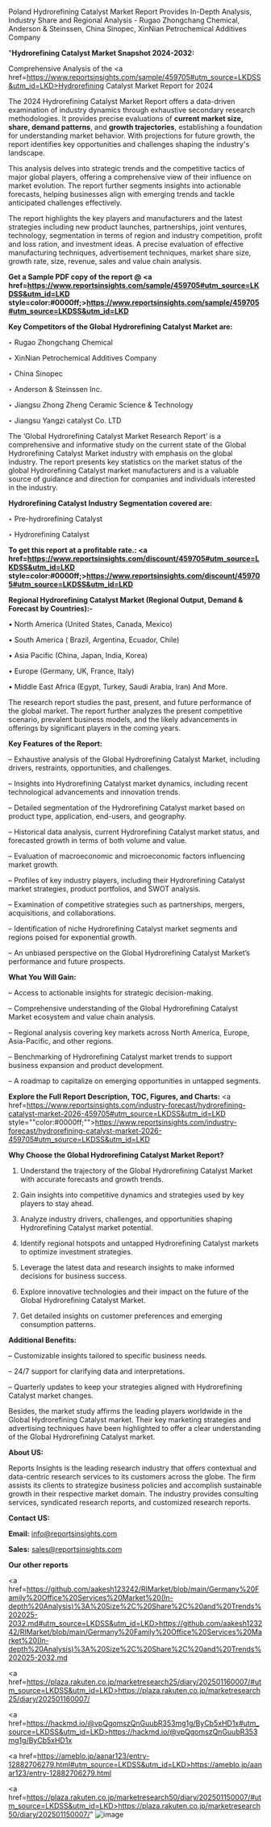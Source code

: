 Poland Hydrorefining Catalyst Market Report Provides In-Depth Analysis, Industry Share and Regional Analysis - Rugao Zhongchang Chemical, Anderson & Steinssen, China Sinopec, XinNian Petrochemical Additives Company

"<strong>Hydrorefining Catalyst Market Snapshot 2024-2032:</strong>

Comprehensive Analysis of the <a href=https://www.reportsinsights.com/sample/459705#utm_source=LKDSS&utm_id=LKD>Hydrorefining Catalyst Market</a> Report for 2024

The 2024 Hydrorefining Catalyst Market Report offers a data-driven examination of industry dynamics through exhaustive secondary research methodologies. It provides precise evaluations of <strong>current market size, share, demand patterns</strong>, and <strong>growth trajectories</strong>, establishing a foundation for understanding market behavior. With projections for future growth, the report identifies key opportunities and challenges shaping the industry's landscape.

This analysis delves into strategic trends and the competitive tactics of major global players, offering a comprehensive view of their influence on market evolution. The report further segments insights into actionable forecasts, helping businesses align with emerging trends and tackle anticipated challenges effectively.

The report highlights the key players and manufacturers and the latest strategies including new product launches, partnerships, joint ventures, technology, segmentation in terms of region and industry competition, profit and loss ration, and investment ideas. A precise evaluation of effective manufacturing techniques, advertisement techniques, market share size, growth rate, size, revenue, sales and value chain analysis.

<strong>Get a Sample PDF copy of the report @ <a href=https://www.reportsinsights.com/sample/459705#utm_source=LKDSS&utm_id=LKD style=color:#0000ff;>https://www.reportsinsights.com/sample/459705#utm_source=LKDSS&utm_id=LKD</a></strong>

<strong>Key Competitors of the Global Hydrorefining Catalyst Market are:</strong>

‣ Rugao Zhongchang Chemical

‣ XinNian Petrochemical Additives Company

‣ China Sinopec

‣ Anderson & Steinssen Inc.

‣ Jiangsu Zhong Zheng Ceramic Science & Technology

‣ Jiangsu Yangzi catalyst Co. LTD

The ‘Global Hydrorefining Catalyst Market Research Report’ is a comprehensive and informative study on the current state of the Global Hydrorefining Catalyst Market industry with emphasis on the global industry. The report presents key statistics on the market status of the global Hydrorefining Catalyst market manufacturers and is a valuable source of guidance and direction for companies and individuals interested in the industry.

<strong>Hydrorefining Catalyst Industry Segmentation covered are:</strong>

‣ Pre-hydrorefining Catalyst

‣ Hydrorefining Catalyst

<strong>To get this report at a profitable rate.: <a href=https://www.reportsinsights.com/discount/459705#utm_source=LKDSS&utm_id=LKD style=color:#0000ff;>https://www.reportsinsights.com/discount/459705#utm_source=LKDSS&utm_id=LKD</a></strong>

<strong>Regional Hydrorefining Catalyst Market (Regional Output, Demand &amp; Forecast by Countries):-</strong>

• North America (United States, Canada, Mexico)

• South America ( Brazil, Argentina, Ecuador, Chile)

• Asia Pacific (China, Japan, India, Korea)

• Europe (Germany, UK, France, Italy)

• Middle East Africa (Egypt, Turkey, Saudi Arabia, Iran) And More.

The research report studies the past, present, and future performance of the global market. The report further analyzes the present competitive scenario, prevalent business models, and the likely advancements in offerings by significant players in the coming years.

<strong>Key Features of the Report:</strong>

– Exhaustive analysis of the Global Hydrorefining Catalyst Market, including drivers, restraints, opportunities, and challenges.

– Insights into Hydrorefining Catalyst market dynamics, including recent technological advancements and innovation trends.

– Detailed segmentation of the Hydrorefining Catalyst market based on product type, application, end-users, and geography.

– Historical data analysis, current Hydrorefining Catalyst market status, and forecasted growth in terms of both volume and value.

– Evaluation of macroeconomic and microeconomic factors influencing market growth.

– Profiles of key industry players, including their Hydrorefining Catalyst market strategies, product portfolios, and SWOT analysis.

– Examination of competitive strategies such as partnerships, mergers, acquisitions, and collaborations.

– Identification of niche Hydrorefining Catalyst market segments and regions poised for exponential growth.

– An unbiased perspective on the Global Hydrorefining Catalyst Market’s performance and future prospects.

<strong>What You Will Gain:</strong>

– Access to actionable insights for strategic decision-making.

– Comprehensive understanding of the Global Hydrorefining Catalyst Market ecosystem and value chain analysis.

– Regional analysis covering key markets across North America, Europe, Asia-Pacific, and other regions.

– Benchmarking of Hydrorefining Catalyst market trends to support business expansion and product development.

– A roadmap to capitalize on emerging opportunities in untapped segments.

<strong>Explore the Full Report Description, TOC, Figures, and Charts:</strong>
<a href=https://www.reportsinsights.com/industry-forecast/hydrorefining-catalyst-market-2026-459705#utm_source=LKDSS&utm_id=LKD style=""color:#0000ff;"">https://www.reportsinsights.com/industry-forecast/hydrorefining-catalyst-market-2026-459705#utm_source=LKDSS&utm_id=LKD</a>

<strong>Why Choose the Global Hydrorefining Catalyst Market Report?</strong>

1. Understand the trajectory of the Global Hydrorefining Catalyst Market with accurate forecasts and growth trends.

2. Gain insights into competitive dynamics and strategies used by key players to stay ahead.

3. Analyze industry drivers, challenges, and opportunities shaping Hydrorefining Catalyst market potential.

4. Identify regional hotspots and untapped Hydrorefining Catalyst markets to optimize investment strategies.

5. Leverage the latest data and research insights to make informed decisions for business success.

6. Explore innovative technologies and their impact on the future of the Global Hydrorefining Catalyst Market.

7. Get detailed insights on customer preferences and emerging consumption patterns.

<strong>Additional Benefits:</strong>

– Customizable insights tailored to specific business needs.

– 24/7 support for clarifying data and interpretations.

– Quarterly updates to keep your strategies aligned with Hydrorefining Catalyst market changes.

Besides, the market study affirms the leading players worldwide in the Global Hydrorefining Catalyst market. Their key marketing strategies and advertising techniques have been highlighted to offer a clear understanding of the Global Hydrorefining Catalyst market.

<strong><strong>About US</strong>:</strong>

Reports Insights is the leading research industry that offers contextual and data-centric research services to its customers across the globe. The firm assists its clients to strategize business policies and accomplish sustainable growth in their respective market domain. The industry provides consulting services, syndicated research reports, and customized research reports.

<strong>Contact US:</strong>

<p class=><b>Email:</b> <a href=mailto:info@reportsinsights.com>info@reportsinsights.com</a></p>
<p class=><b>Sales:</b> <a href=mailto:sales@reportsinsights.com>sales@reportsinsights.com</a></p>

<strong>Our other reports</strong>

<a href=https://github.com/aakesh123242/RIMarket/blob/main/Germany%20Family%20Office%20Services%20Market%20(In-depth%20Analysis)%3A%20Size%2C%20Share%2C%20and%20Trends%202025-2032.md#utm_source=LKDSS&utm_id=LKD>https://github.com/aakesh123242/RIMarket/blob/main/Germany%20Family%20Office%20Services%20Market%20(In-depth%20Analysis)%3A%20Size%2C%20Share%2C%20and%20Trends%202025-2032.md</a>

<a href=https://plaza.rakuten.co.jp/marketresearch25/diary/202501160007/#utm_source=LKDSS&utm_id=LKD>https://plaza.rakuten.co.jp/marketresearch25/diary/202501160007/</a>

<a href=https://hackmd.io/@vpQgomszQnGuubR353mg1g/ByCb5xHD1x#utm_source=LKDSS&utm_id=LKD>https://hackmd.io/@vpQgomszQnGuubR353mg1g/ByCb5xHD1x</a>

<a href=https://ameblo.jp/aanar123/entry-12882706279.html#utm_source=LKDSS&utm_id=LKD>https://ameblo.jp/aanar123/entry-12882706279.html</a>

<a href=https://plaza.rakuten.co.jp/marketresearch50/diary/202501150007/#utm_source=LKDSS&utm_id=LKD>https://plaza.rakuten.co.jp/marketresearch50/diary/202501150007/</a>"
![image](https://github.com/user-attachments/assets/c4fc268a-da50-4112-842c-1a7714108041)
